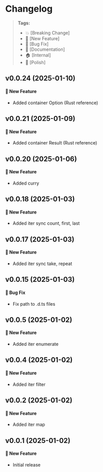 # Changelog

> **Tags:**
>
> - :boom: [Breaking Change]
> - :rocket: [New Feature]
> - :bug: [Bug Fix]
> - :memo: [Documentation]
> - :house: [Internal]
> - :nail_care: [Polish]

## v0.0.24 (2025-01-10)

#### :rocket: New Feature

- Added container Option (Rust reference)

## v0.0.21 (2025-01-09)

#### :rocket: New Feature

- Added container Result (Rust reference)

## v0.0.20 (2025-01-06)

#### :rocket: New Feature

- Added curry

## v0.0.18 (2025-01-03)

#### :rocket: New Feature

- Added iter sync count, first, last

## v0.0.17 (2025-01-03)

#### :rocket: New Feature

- Added iter sync take, repeat

## v0.0.15 (2025-01-03)

#### :bug: Bug Fix

- Fix path to .d.ts files

## v0.0.5 (2025-01-02)

#### :rocket: New Feature

- Added iter enumerate

## v0.0.4 (2025-01-02)

#### :rocket: New Feature

- Added iter filter

## v0.0.2 (2025-01-02)

#### :rocket: New Feature

- Added iter map

## v0.0.1 (2025-01-02)

#### :rocket: New Feature

- Initial release
